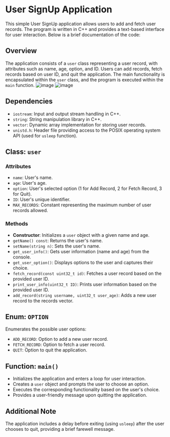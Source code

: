 # User SignUp Application

This simple User SignUp application allows users to add and fetch user records. The program is written in C++ and provides a text-based interface for user interaction. Below is a brief documentation of the code:

## Overview

The application consists of a `user` class representing a user record, with attributes such as name, age, option, and ID. Users can add records, fetch records based on user ID, and quit the application. The main functionality is encapsulated within the `user` class, and the program is executed within the `main` function.
![image](https://github.com/AhmedAdelWafdy7/MasterEmbeddedLinux/assets/107740350/cc2a9181-363a-40c1-96ed-b35ffbd58239)
![image](https://github.com/AhmedAdelWafdy7/MasterEmbeddedLinux/assets/107740350/8b1cedda-d55c-41c8-9b54-aa39e769f0e1)


## Dependencies

- `iostream`: Input and output stream handling in C++.
- `string`: String manipulation library in C++.
- `vector`: Dynamic array implementation for storing user records.
- `unistd.h`: Header file providing access to the POSIX operating system API (used for `usleep` function).

## Class: `user`

### Attributes

- `name`: User's name.
- `age`: User's age.
- `option`: User's selected option (1 for Add Record, 2 for Fetch Record, 3 for Quit).
- `ID`: User's unique identifier.
- `MAX_RECORDS`: Constant representing the maximum number of user records allowed.

### Methods

- **Constructor**: Initializes a `user` object with a given name and age.
- `getName() const`: Returns the user's name.
- `setName(string n)`: Sets the user's name.
- `get_user_info()`: Gets user information (name and age) from the console.
- `get_user_option()`: Displays options to the user and captures their choice.
- `fetch_record(const uint32_t id)`: Fetches a user record based on the provided user ID.
- `print_user_info(uint32_t ID)`: Prints user information based on the provided user ID.
- `add_record(string username, uint32_t user_age)`: Adds a new user record to the records vector.

## Enum: `OPTION`

Enumerates the possible user options:
- `ADD_RECORD`: Option to add a new user record.
- `FETCH_RECORD`: Option to fetch a user record.
- `QUIT`: Option to quit the application.

## Function: `main()`

- Initializes the application and enters a loop for user interaction.
- Creates a `user` object and prompts the user to choose an option.
- Executes the corresponding functionality based on the user's choice.
- Provides a user-friendly message upon quitting the application.

## Additional Note

The application includes a delay before exiting (using `usleep`) after the user chooses to quit, providing a brief farewell message.

